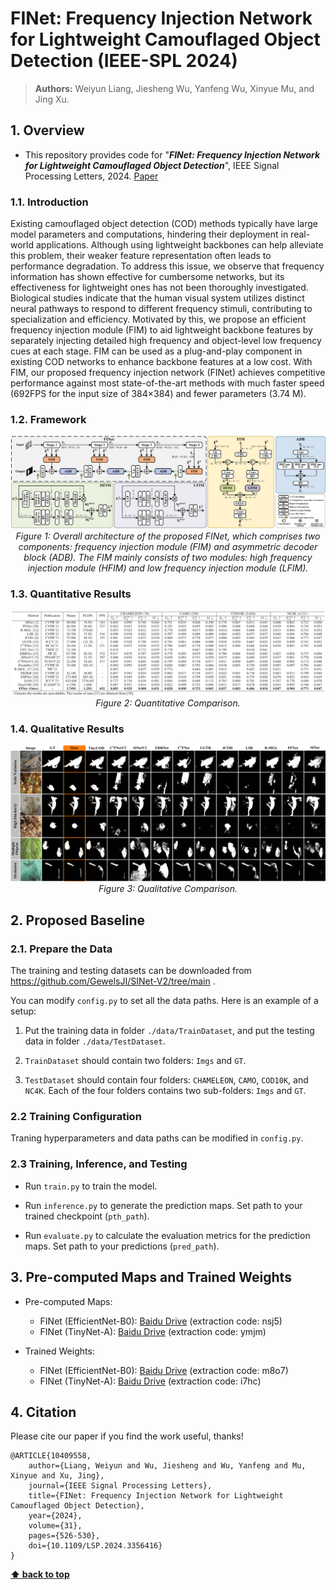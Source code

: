 # FINet: Frequency Injection Network for Lightweight Camouflaged Object Detection (IEEE-SPL 2024)

> **Authors:** 
> Weiyun Liang,
> Jiesheng Wu,
> Yanfeng Wu,
> Xinyue Mu,
> and Jing Xu.

## 1. Overview

- This repository provides code for "_**FINet: Frequency Injection Network for Lightweight Camouflaged Object Detection**_", IEEE Signal Processing Letters, 2024. [Paper](https://ieeexplore.ieee.org/document/10409558) 

### 1.1. Introduction

 Existing camouflaged object detection (COD) methods typically have large model parameters and computations, hindering their deployment in real-world applications. Although using lightweight backbones can help alleviate this problem, their weaker feature representation often leads to performance degradation. To address this issue, we observe that frequency information has shown effective for cumbersome networks, but its effectiveness for lightweight ones has not been thoroughly investigated. Biological studies indicate that the human visual system utilizes distinct neural pathways to respond to different frequency stimuli, contributing to specialization and efficiency. Motivated by this, we propose an efficient frequency injection module (FIM) to aid lightweight backbone features by separately injecting detailed high frequency and object-level low frequency cues at each stage. FIM can be used as a plug-and-play component in existing COD networks to enhance backbone features at a low cost. With FIM, our proposed frequency injection network (FINet) achieves competitive performance against most state-of-the-art methods with much faster speed (692FPS for the input size of 384×384) and fewer parameters (3.74 M).

### 1.2. Framework

<p align="center">
    <img src="imgs/FINet.png"/> <br />
    <em> 
    Figure 1: Overall architecture of the proposed FINet, which comprises two components: frequency injection module (FIM) and asymmetric decoder block (ADB). The FIM mainly consists of two modules: high frequency injection module (HFIM) and low frequency injection module (LFIM).
    </em>
</p>

### 1.3. Quantitative Results

<p align="center">
    <img src="imgs/results.png"/> <br />
    <em> 
    Figure 2: Quantitative Comparison.
    </em>
</p>

### 1.4. Qualitative Results

<p align="center">
    <img src="imgs/vis.png"/> <br />
    <em> 
    Figure 3: Qualitative Comparison.
    </em>
</p>

## 2. Proposed Baseline

### 2.1. Prepare the Data

The training and testing datasets can be downloaded from https://github.com/GewelsJI/SINet-V2/tree/main .

You can modify `config.py` to set all the data paths. Here is an example of a setup:

1. Put the training data in folder `./data/TrainDataset`, and put the testing data in folder `./data/TestDataset`.

2. `TrainDataset` should contain two folders: `Imgs` and `GT`. 

3. `TestDataset` should contain four folders: `CHAMELEON`, `CAMO`, `COD10K`, and `NC4K`. Each of the four folders contains two sub-folders: `Imgs` and `GT`.

### 2.2 Training Configuration

Traning hyperparameters and data paths can be modified in `config.py`.

### 2.3 Training, Inference, and Testing

+ Run `train.py` to train the model.

+ Run `inference.py` to generate the prediction maps. Set path to your trained checkpoint (`pth_path`).

+ Run `evaluate.py` to calculate the evaluation metrics for the prediction maps. Set path to your predictions (`pred_path`).

## 3. Pre-computed Maps and Trained Weights

+ Pre-computed Maps: 
   + FINet (EfficientNet-B0): [Baidu Drive](https://pan.baidu.com/s/14iOO_acOFntSU_OTbWEz7g) (extraction code: nsj5)
   + FINet (TinyNet-A): [Baidu Drive](https://pan.baidu.com/s/1RJKRg9sPjO9GQs_5nbUaOQ) (extraction code: ymjm)

+ Trained Weights: 
   + FINet (EfficientNet-B0): [Baidu Drive](https://pan.baidu.com/s/1BAJPzBMor6vozokqoazepg) (extraction code: m8o7)
   + FINet (TinyNet-A): [Baidu Drive](https://pan.baidu.com/s/1umx3q7WXla4V0q7MQLxHiQ) (extraction code: i7hc)


## 4. Citation

Please cite our paper if you find the work useful, thanks!
	
    @ARTICLE{10409558,
        author={Liang, Weiyun and Wu, Jiesheng and Wu, Yanfeng and Mu, Xinyue and Xu, Jing},
        journal={IEEE Signal Processing Letters}, 
        title={FINet: Frequency Injection Network for Lightweight Camouflaged Object Detection}, 
        year={2024},
        volume={31},
        pages={526-530},
        doi={10.1109/LSP.2024.3356416}
    }

    
**[⬆ back to top](#1-overview)**
